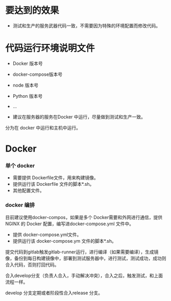 # 要达到的效果

* 测试和生产的服务武器代码一致，不需要因为特殊的环境配置而修改代码。

# 代码运行环境说明文件

* Docker 版本号
* docker-compose版本号
* node 版本号
* Python 版本号

* ...

* 建议在服务器的服务在Docker 中运行，尽量做到测试和生产一致。

分为在 docker 中运行和主机中运行。

# Docker

### 单个 docker

* 需要提供 Dockerfile文件，用来构建镜像。
* 提供运行该 Dockerfile 文件的脚本\*.sh。
* 其他配置文件。

### docker 编排

目前建议使用docker-compos，如果是多个 Docker需要和外网进行通信，提供 NGINX 的 Docker 配置，编写进docker-compose.yml 文件中。

* 提供 docker-compose.yml文件。
* 提供运行该 docker-compose.ym 文件的脚本\*.sh。

提交代码到gitlab触发gitlab-runner运行，进行编译（如果需要编译），生成镜像，备份到每日构建镜像中，部署到测试服务器中，进行测试，测试成功，成功则合入代码，否则打回代码。

合入develop分支（负责人合入，手动解决冲突），合入之后，触发测试，和上面流程一样。

develop 分支定期或者阶段性合入release 分支。

